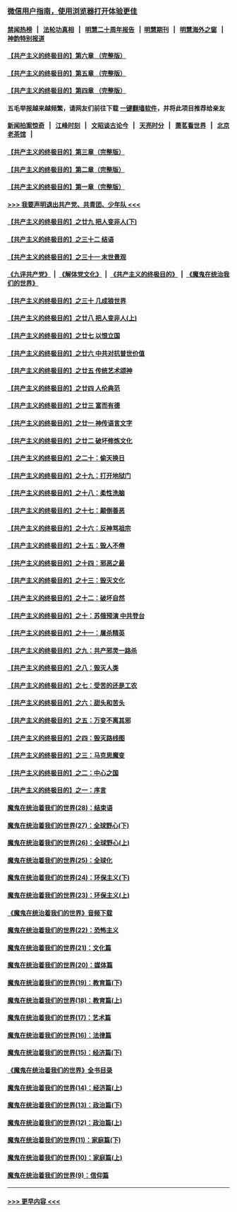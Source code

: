 ### [微信用户指南，使用浏览器打开体验更佳](https://github.com/gfw-breaker/banned-news1/blob/master/indexes/wechat-guide.md?t=0)
#### [禁闻热榜](热点新闻.md?t=0)  &nbsp;&nbsp;|&nbsp;&nbsp; [法轮功真相](https://github.com/gfw-breaker/truth/blob/master/README.md?t=0) &nbsp;&nbsp;|&nbsp;&nbsp; [明慧二十周年报告](https://github.com/gfw-breaker/mh-reports/blob/master/README.md?t=0) &nbsp;&nbsp;|&nbsp;&nbsp;[明慧期刊](https://github.com/gfw-breaker/mh-qikan) &nbsp;&nbsp;|&nbsp;&nbsp; [明慧海外之窗](https://github.com/gfw-breaker/mh-news/blob/master/README.md?t=0) &nbsp;&nbsp;|&nbsp;&nbsp; [神韵特别报道](https://github.com/gfw-breaker/mh-news/blob/master/shenyun.md?t=0)
#### [【共产主义的终极目的】第六章 （完整版）](../pages/nsc422/n11428913.md?t=02100411) 
#### [【共产主义的终极目的】第五章 （完整版）](../pages/nsc422/n11428912.md?t=02100411) 
#### [【共产主义的终极目的】第四章 （完整版）](../pages/nsc422/n11428907.md?t=02100411) 
#### 五毛举报越来越频繁，请网友们前往下载 [一键翻墙软件](https://github.com/gfw-breaker/ssr-accounts)，并将此项目推荐给亲友
#### [新闻拍案惊奇](https://github.com/gfw-breaker/banned-news1/blob/master/pages/link4.md) &nbsp;&nbsp;|&nbsp;&nbsp; [江峰时刻](https://github.com/gfw-breaker/banned-news1/blob/master/pages/link4.md) &nbsp;&nbsp;|&nbsp;&nbsp; [文昭谈古论今](https://github.com/gfw-breaker/banned-news1/blob/master/pages/link4.md) &nbsp;&nbsp;|&nbsp;&nbsp; [天亮时分](https://github.com/gfw-breaker/banned-news1/blob/master/pages/link4.md) &nbsp;&nbsp;|&nbsp;&nbsp; [萧茗看世界](https://github.com/gfw-breaker/banned-news1/blob/master/pages/link4.md) &nbsp;&nbsp;|&nbsp;&nbsp; [北京老茶馆](https://github.com/gfw-breaker/banned-news1/blob/master/pages/link4.md) &nbsp;&nbsp;|&nbsp;&nbsp; 
#### [【共产主义的终极目的】第三章（完整版）](../pages/nsc422/n11428848.md?t=02100411) 
#### [【共产主义的终极目的】第二章（完整版）](../pages/nsc422/n11428831.md?t=02100411) 
#### [【共产主义的终极目的】第一章（完整版）](../pages/nsc422/n11417651.md?t=02100411) 
#### [>>> 我要声明退出共产党、共青团、少年队 <<<](https://github.com/begood0513/goodnews/blob/master/quit/letter.md) 
#### [【共产主义的终极目的】之廿九 把人变非人(下)](../pages/nsc422/n11344140.md?t=02100411) 
#### [【共产主义的终极目的】之三十二 结语](../pages/nsc422/n11360535.md?t=02100411) 
#### [【共产主义的终极目的】之三十一 末世景观](../pages/nsc422/n11351129.md?t=02100411) 
#### [《九评共产党》](https://github.com/begood0513/9ping.md/blob/master/README.md) &nbsp;|&nbsp; [《解体党文化》](../../../../jtdwh.md/blob/master/README.md)  &nbsp;|&nbsp; [《共产主义的终极目的》](../../../../gczydzjmd.md/blob/master/README.md) &nbsp;|&nbsp; [《魔鬼在统治我们的世界》](../../../../mgztzwmdsj.md/blob/master/README.md) 
#### [【共产主义的终极目的】之三十 几成狼世界](../pages/nsc422/n11348280.md?t=02100411) 
#### [【共产主义的终极目的】之廿八 把人变非人(上)](../pages/nsc422/n11340492.md?t=02100411) 
#### [【共产主义的终极目的】之廿七 以恨立国](../pages/nsc422/n11336944.md?t=02100411) 
#### [【共产主义的终极目的】之廿六 中共对抗普世价值](../pages/nsc422/n11324785.md?t=02100411) 
#### [【共产主义的终极目的】之廿五 传统艺术颂神](../pages/nsc422/n11296396.md?t=02100411) 
#### [【共产主义的终极目的】之廿四 人伦典范](../pages/nsc422/n11296397.md?t=02100411) 
#### [【共产主义的终极目的】之廿三 富而有德](../pages/nsc422/n11283598.md?t=02100411) 
#### [【共产主义的终极目的】之廿一 神传语言文字](../pages/nsc422/n11263265.md?t=02100411) 
#### [【共产主义的终极目的】之廿二 破坏修炼文化](../pages/nsc422/n11245728.md?t=02100411) 
#### [【共产主义的终极目的】之二十：偷天换日](../pages/nsc422/n11238846.md?t=02100411) 
#### [【共产主义的终极目的】之十九：打开地狱门](../pages/nsc422/n11206376.md?t=02100411) 
#### [【共产主义的终极目的】之十八：柔性洗脑](../pages/nsc422/n11199994.md?t=02100411) 
#### [【共产主义的终极目的】之十七：颠倒善恶](../pages/nsc422/n11179782.md?t=02100411) 
#### [【共产主义的终极目的】之十六：反神骂祖宗](../pages/nsc422/n11166798.md?t=02100411) 
#### [【共产主义的终极目的】之十五：毁人不倦](../pages/nsc422/n11166792.md?t=02100411) 
#### [【共产主义的终极目的】之十四：邪恶之最](../pages/nsc422/n11150249.md?t=02100411) 
#### [【共产主义的终极目的】之十三：毁灭文化](../pages/nsc422/n11135227.md?t=02100411) 
#### [【共产主义的终极目的】之十二：破坏自然](../pages/nsc422/n11135214.md?t=02100411) 
#### [【共产主义的终极目的】之十：苏俄预演 中共登台](../pages/nsc422/n11118424.md?t=02100411) 
#### [【共产主义的终极目的】之十一：屠杀精英](../pages/nsc422/n11118442.md?t=02100411) 
#### [【共产主义的终极目的】之九：共产邪灵一路杀](../pages/nsc422/n11114139.md?t=02100411) 
#### [【共产主义的终极目的】之八：毁灭人类](../pages/nsc422/n11108503.md?t=02100411) 
#### [【共产主义的终极目的】之七：受苦的还是工农](../pages/nsc422/n11101809.md?t=02100411) 
#### [【共产主义的终极目的】之六：甜头和苦头](../pages/nsc422/n11096971.md?t=02100411) 
#### [【共产主义的终极目的】之五：万变不离其邪](../pages/nsc422/n11091285.md?t=02100411) 
#### [【共产主义的终极目的】之四：毁灭路线图](../pages/nsc422/n11086284.md?t=02100411) 
#### [【共产主义的终极目的】之三：马克思魔变](../pages/nsc422/n11061941.md?t=02100411) 
#### [【共产主义的终极目的】之二：中心之国](../pages/nsc422/n11047728.md?t=02100411) 
#### [【共产主义的终极目的】之一：序言](../pages/nsc422/n11086077.md?t=02100411) 
#### [魔鬼在统治着我们的世界(28)：结束语](../pages/nsc422/n10936246.md?t=02100411) 
#### [魔鬼在统治着我们的世界(27)：全球野心(下)](../pages/nsc422/n10928319.md?t=02100411) 
#### [魔鬼在统治着我们的世界(26)：全球野心(上)](../pages/nsc422/n10900318.md?t=02100411) 
#### [魔鬼在统治着我们的世界(25)：全球化](../pages/nsc422/n10788205.md?t=02100411) 
#### [魔鬼在统治着我们的世界(24)：环保主义(下)](../pages/nsc422/n10695307.md?t=02100411) 
#### [魔鬼在统治着我们的世界(23)：环保主义(上)](../pages/nsc422/n10688613.md?t=02100411) 
#### [《魔鬼在统治着我们的世界》音频下载](../pages/nsc422/n10635553.md?t=02100411) 
#### [魔鬼在统治着我们的世界(22)：恐怖主义](../pages/nsc422/n10614727.md?t=02100411) 
#### [魔鬼在统治着我们的世界(21)：文化篇](../pages/nsc422/n10597706.md?t=02100411) 
#### [魔鬼在统治着我们的世界(20)：媒体篇](../pages/nsc422/n10586579.md?t=02100411) 
#### [魔鬼在统治着我们的世界(19)：教育篇(下)](../pages/nsc422/n10564808.md?t=02100411) 
#### [魔鬼在统治着我们的世界(18)：教育篇(上)](../pages/nsc422/n10526970.md?t=02100411) 
#### [魔鬼在统治着我们的世界(17)：艺术篇](../pages/nsc422/n10499093.md?t=02100411) 
#### [魔鬼在统治着我们的世界(16)：法律篇](../pages/nsc422/n10485969.md?t=02100411) 
#### [魔鬼在统治着我们的世界(15)：经济篇(下)](../pages/nsc422/n10469975.md?t=02100411) 
#### [《魔鬼在统治着我们的世界》全书目录](../pages/nsc422/n10464261.md?t=02100411) 
#### [魔鬼在统治着我们的世界(14)：经济篇(上)](../pages/nsc422/n10457370.md?t=02100411) 
#### [魔鬼在统治着我们的世界(13)：政治篇(下)](../pages/nsc422/n10448270.md?t=02100411) 
#### [魔鬼在统治着我们的世界(12)：政治篇(上)](../pages/nsc422/n10444576.md?t=02100411) 
#### [魔鬼在统治着我们的世界(11)：家庭篇(下)](../pages/nsc422/n10440961.md?t=02100411) 
#### [魔鬼在统治着我们的世界(10)：家庭篇(上)](../pages/nsc422/n10435448.md?t=02100411) 
#### [魔鬼在统治着我们的世界(9)：信仰篇](../pages/nsc422/n10432159.md?t=02100411) 

----
#### [ >>> 更早内容 <<< ](../indexes/nsc422-earlier.md)
